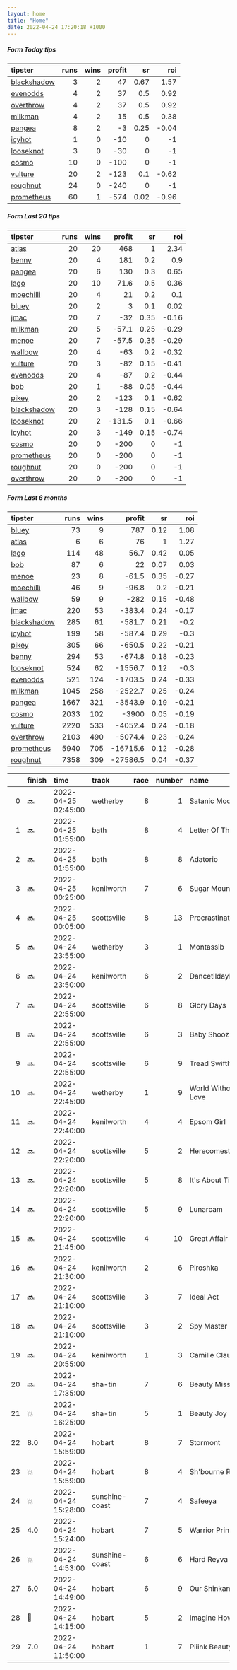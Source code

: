 ```yaml
---   
layout: home  
title: "Home"   
date: 2022-04-24 17:20:18 +1000  
---   
```



##### Form Today tips   

| tipster                                                         |   runs |   wins |   profit |   sr |   roi |
|:----------------------------------------------------------------|-------:|-------:|---------:|-----:|------:|
| [blackshadow](https://mrwayneo.github.io/tips/blackshadow.html) |      3 |      2 |       47 | 0.67 |  1.57 |
| [evenodds](https://mrwayneo.github.io/tips/evenodds.html)       |      4 |      2 |       37 | 0.5  |  0.92 |
| [overthrow](https://mrwayneo.github.io/tips/overthrow.html)     |      4 |      2 |       37 | 0.5  |  0.92 |
| [milkman](https://mrwayneo.github.io/tips/milkman.html)         |      4 |      2 |       15 | 0.5  |  0.38 |
| [pangea](https://mrwayneo.github.io/tips/pangea.html)           |      8 |      2 |       -3 | 0.25 | -0.04 |
| [icyhot](https://mrwayneo.github.io/tips/icyhot.html)           |      1 |      0 |      -10 | 0    | -1    |
| [looseknot](https://mrwayneo.github.io/tips/looseknot.html)     |      3 |      0 |      -30 | 0    | -1    |
| [cosmo](https://mrwayneo.github.io/tips/cosmo.html)             |     10 |      0 |     -100 | 0    | -1    |
| [vulture](https://mrwayneo.github.io/tips/vulture.html)         |     20 |      2 |     -123 | 0.1  | -0.62 |
| [roughnut](https://mrwayneo.github.io/tips/roughnut.html)       |     24 |      0 |     -240 | 0    | -1    |
| [prometheus](https://mrwayneo.github.io/tips/prometheus.html)   |     60 |      1 |     -574 | 0.02 | -0.96 |

##### Form Last 20 tips   

| tipster                                                         |   runs |   wins |   profit |   sr |   roi |
|:----------------------------------------------------------------|-------:|-------:|---------:|-----:|------:|
| [atlas](https://mrwayneo.github.io/tips/atlas.html)             |     20 |     20 |    468   | 1    |  2.34 |
| [benny](https://mrwayneo.github.io/tips/benny.html)             |     20 |      4 |    181   | 0.2  |  0.9  |
| [pangea](https://mrwayneo.github.io/tips/pangea.html)           |     20 |      6 |    130   | 0.3  |  0.65 |
| [lago](https://mrwayneo.github.io/tips/lago.html)               |     20 |     10 |     71.6 | 0.5  |  0.36 |
| [moechilli](https://mrwayneo.github.io/tips/moechilli.html)     |     20 |      4 |     21   | 0.2  |  0.1  |
| [bluey](https://mrwayneo.github.io/tips/bluey.html)             |     20 |      2 |      3   | 0.1  |  0.02 |
| [jmac](https://mrwayneo.github.io/tips/jmac.html)               |     20 |      7 |    -32   | 0.35 | -0.16 |
| [milkman](https://mrwayneo.github.io/tips/milkman.html)         |     20 |      5 |    -57.1 | 0.25 | -0.29 |
| [menoe](https://mrwayneo.github.io/tips/menoe.html)             |     20 |      7 |    -57.5 | 0.35 | -0.29 |
| [wallbow](https://mrwayneo.github.io/tips/wallbow.html)         |     20 |      4 |    -63   | 0.2  | -0.32 |
| [vulture](https://mrwayneo.github.io/tips/vulture.html)         |     20 |      3 |    -82   | 0.15 | -0.41 |
| [evenodds](https://mrwayneo.github.io/tips/evenodds.html)       |     20 |      4 |    -87   | 0.2  | -0.44 |
| [bob](https://mrwayneo.github.io/tips/bob.html)                 |     20 |      1 |    -88   | 0.05 | -0.44 |
| [pikey](https://mrwayneo.github.io/tips/pikey.html)             |     20 |      2 |   -123   | 0.1  | -0.62 |
| [blackshadow](https://mrwayneo.github.io/tips/blackshadow.html) |     20 |      3 |   -128   | 0.15 | -0.64 |
| [looseknot](https://mrwayneo.github.io/tips/looseknot.html)     |     20 |      2 |   -131.5 | 0.1  | -0.66 |
| [icyhot](https://mrwayneo.github.io/tips/icyhot.html)           |     20 |      3 |   -149   | 0.15 | -0.74 |
| [cosmo](https://mrwayneo.github.io/tips/cosmo.html)             |     20 |      0 |   -200   | 0    | -1    |
| [prometheus](https://mrwayneo.github.io/tips/prometheus.html)   |     20 |      0 |   -200   | 0    | -1    |
| [roughnut](https://mrwayneo.github.io/tips/roughnut.html)       |     20 |      0 |   -200   | 0    | -1    |
| [overthrow](https://mrwayneo.github.io/tips/overthrow.html)     |     20 |      0 |   -200   | 0    | -1    |

##### Form Last 6 months   

| tipster                                                         |   runs |   wins |   profit |   sr |   roi |
|:----------------------------------------------------------------|-------:|-------:|---------:|-----:|------:|
| [bluey](https://mrwayneo.github.io/tips/bluey.html)             |     73 |      9 |    787   | 0.12 |  1.08 |
| [atlas](https://mrwayneo.github.io/tips/atlas.html)             |      6 |      6 |     76   | 1    |  1.27 |
| [lago](https://mrwayneo.github.io/tips/lago.html)               |    114 |     48 |     56.7 | 0.42 |  0.05 |
| [bob](https://mrwayneo.github.io/tips/bob.html)                 |     87 |      6 |     22   | 0.07 |  0.03 |
| [menoe](https://mrwayneo.github.io/tips/menoe.html)             |     23 |      8 |    -61.5 | 0.35 | -0.27 |
| [moechilli](https://mrwayneo.github.io/tips/moechilli.html)     |     46 |      9 |    -96.8 | 0.2  | -0.21 |
| [wallbow](https://mrwayneo.github.io/tips/wallbow.html)         |     59 |      9 |   -282   | 0.15 | -0.48 |
| [jmac](https://mrwayneo.github.io/tips/jmac.html)               |    220 |     53 |   -383.4 | 0.24 | -0.17 |
| [blackshadow](https://mrwayneo.github.io/tips/blackshadow.html) |    285 |     61 |   -581.7 | 0.21 | -0.2  |
| [icyhot](https://mrwayneo.github.io/tips/icyhot.html)           |    199 |     58 |   -587.4 | 0.29 | -0.3  |
| [pikey](https://mrwayneo.github.io/tips/pikey.html)             |    305 |     66 |   -650.5 | 0.22 | -0.21 |
| [benny](https://mrwayneo.github.io/tips/benny.html)             |    294 |     53 |   -674.8 | 0.18 | -0.23 |
| [looseknot](https://mrwayneo.github.io/tips/looseknot.html)     |    524 |     62 |  -1556.7 | 0.12 | -0.3  |
| [evenodds](https://mrwayneo.github.io/tips/evenodds.html)       |    521 |    124 |  -1703.5 | 0.24 | -0.33 |
| [milkman](https://mrwayneo.github.io/tips/milkman.html)         |   1045 |    258 |  -2522.7 | 0.25 | -0.24 |
| [pangea](https://mrwayneo.github.io/tips/pangea.html)           |   1667 |    321 |  -3543.9 | 0.19 | -0.21 |
| [cosmo](https://mrwayneo.github.io/tips/cosmo.html)             |   2033 |    102 |  -3900   | 0.05 | -0.19 |
| [vulture](https://mrwayneo.github.io/tips/vulture.html)         |   2220 |    533 |  -4052.4 | 0.24 | -0.18 |
| [overthrow](https://mrwayneo.github.io/tips/overthrow.html)     |   2103 |    490 |  -5074.4 | 0.23 | -0.24 |
| [prometheus](https://mrwayneo.github.io/tips/prometheus.html)   |   5940 |    705 | -16715.6 | 0.12 | -0.28 |
| [roughnut](https://mrwayneo.github.io/tips/roughnut.html)       |   7358 |    309 | -27586.5 | 0.04 | -0.37 |

|    | finish            | time                | track          |   race |   number | name               |   odds | tipster              |
|---:|:------------------|:--------------------|:---------------|-------:|---------:|:-------------------|-------:|:---------------------|
|  0 | :soon:            | 2022-04-25 02:45:00 | wetherby       |      8 |        1 | Satanic Moon       |   2.75 | vulture              |
|  1 | :soon:            | 2022-04-25 01:55:00 | bath           |      8 |        4 | Letter Of The Law  |   4.4  | looseknot            |
|  2 | :soon:            | 2022-04-25 01:55:00 | bath           |      8 |        8 | Adatorio           |   7.5  | looseknot            |
|  3 | :soon:            | 2022-04-25 00:25:00 | kenilworth     |      7 |        6 | Sugar Mountain     |   0    | vulture              |
|  4 | :soon:            | 2022-04-25 00:05:00 | scottsville    |      8 |       13 | Procrastinator     |   0    | vulture              |
|  5 | :soon:            | 2022-04-24 23:55:00 | wetherby       |      3 |        1 | Montassib          |   1.85 | vulture,milkman      |
|  6 | :soon:            | 2022-04-24 23:50:00 | kenilworth     |      6 |        2 | Dancetildaylight   |   0    | vulture              |
|  7 | :soon:            | 2022-04-24 22:55:00 | scottsville    |      6 |        8 | Glory Days         |   0    | pangea               |
|  8 | :soon:            | 2022-04-24 22:55:00 | scottsville    |      6 |        3 | Baby Shooz         |   0    | vulture              |
|  9 | :soon:            | 2022-04-24 22:55:00 | scottsville    |      6 |        9 | Tread Swiftly      |   0    | vulture              |
| 10 | :soon:            | 2022-04-24 22:45:00 | wetherby       |      1 |        9 | World Without Love |   4    | looseknot            |
| 11 | :soon:            | 2022-04-24 22:40:00 | kenilworth     |      4 |        4 | Epsom Girl         |   0    | milkman              |
| 12 | :soon:            | 2022-04-24 22:20:00 | scottsville    |      5 |        2 | Herecomestherain   |   0    | vulture              |
| 13 | :soon:            | 2022-04-24 22:20:00 | scottsville    |      5 |        8 | It's About Time    |   0    | vulture,pangea       |
| 14 | :soon:            | 2022-04-24 22:20:00 | scottsville    |      5 |        9 | Lunarcam           |   0    | icyhot               |
| 15 | :soon:            | 2022-04-24 21:45:00 | scottsville    |      4 |       10 | Great Affair       |   0    | vulture              |
| 16 | :soon:            | 2022-04-24 21:30:00 | kenilworth     |      2 |        6 | Piroshka           |   0    | vulture              |
| 17 | :soon:            | 2022-04-24 21:10:00 | scottsville    |      3 |        7 | Ideal Act          |   0    | vulture              |
| 18 | :soon:            | 2022-04-24 21:10:00 | scottsville    |      3 |        2 | Spy Master         |   0    | vulture              |
| 19 | :soon:            | 2022-04-24 20:55:00 | kenilworth     |      1 |        3 | Camille Claudel    |   0    | vulture              |
| 20 | :soon:            | 2022-04-24 17:35:00 | sha-tin        |      7 |        6 | Beauty Mission     |   2.4  | vulture              |
| 21 | :boom:            | 2022-04-24 16:25:00 | sha-tin        |      5 |        1 | Beauty Joy         |   3.4  | milkman              |
| 22 | 8.0               | 2022-04-24 15:59:00 | hobart         |      8 |        7 | Stormont           |   9.5  | pangea               |
| 23 | :boom:            | 2022-04-24 15:59:00 | hobart         |      8 |        4 | Sh'bourne Rebel    |   3.25 | evenodds,blackshadow |
| 24 | :boom:            | 2022-04-24 15:28:00 | sunshine-coast |      7 |        4 | Safeeya            |   2.3  | evenodds,blackshadow |
| 25 | 4.0               | 2022-04-24 15:24:00 | hobart         |      7 |        5 | Warrior Prince     |   7    | pangea               |
| 26 | :boom:            | 2022-04-24 14:53:00 | sunshine-coast |      6 |        6 | Hard Reyva         |   2.1  | milkman              |
| 27 | 6.0               | 2022-04-24 14:49:00 | hobart         |      6 |        9 | Our Shinkansen     |   7    | evenodds,overthrow   |
| 28 | :2nd_place_medal: | 2022-04-24 14:15:00 | hobart         |      5 |        2 | Imagine Howe       |   2.8  | evenodds,blackshadow |
| 29 | 7.0               | 2022-04-24 11:50:00 | hobart         |      1 |        7 | Piiink Beauty      |   1.5  | vulture              |